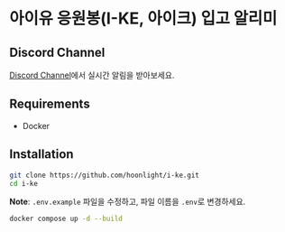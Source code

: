 # 아이유 응원봉(I-KE, 아이크) 입고 알리미

## Discord Channel

[Discord Channel](https://discord.gg/KdQYd87yct)에서 실시간 알림을 받아보세요.

## Requirements

* Docker

## Installation

```bash
git clone https://github.com/hoonlight/i-ke.git
cd i-ke
```

**Note**: `.env.example` 파일을 수정하고, 파일 이름을 `.env`로 변경하세요.

```bash
docker compose up -d --build
```
